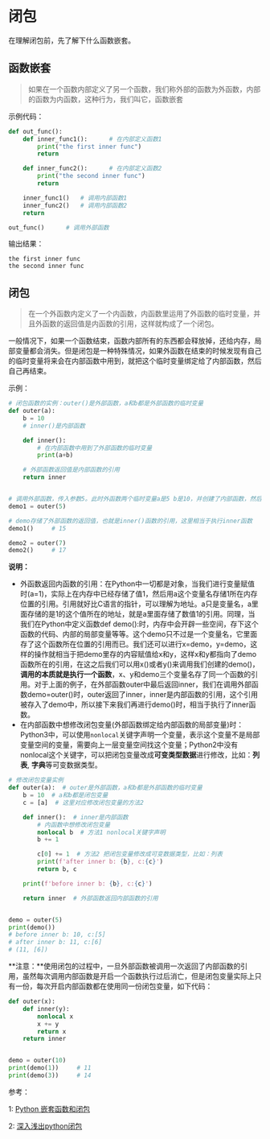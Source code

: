 # 闭包

在理解闭包前，先了解下什么函数嵌套。

## 函数嵌套

> 如果在一个函数内部定义了另一个函数，我们称外部的函数为外函数，内部的函数为内函数，这种行为，我们叫它，函数嵌套

示例代码：

```python
def out_func():
    def inner_func1():      # 在内部定义函数1
        print("the first inner func")
        return

    def inner_func2():      # 在内部定义函数2
        print("the second inner func")
        return

    inner_func1()   # 调用内部函数1
    inner_func2()   # 调用内部函数2
    return

out_func()      # 调用外部函数
```

输出结果：

```
the first inner func
the second inner func
```

## 闭包

>在一个外函数内定义了一个内函数，内函数里运用了外函数的临时变量，并且外函数的返回值是内函数的引用，这样就构成了一个闭包。

一般情况下，如果一个函数结束，函数内部所有的东西都会释放掉，还给内存，局部变量都会消失。但是闭包是一种特殊情况，如果外函数在结束的时候发现有自己的临时变量将来会在内部函数中用到，就把这个临时变量绑定给了内部函数，然后自己再结束。

示例：

```python
# 闭包函数的实例：outer()是外部函数，a和b都是外部函数的临时变量
def outer(a):
    b = 10
    # inner()是内部函数

    def inner():
        # 在内部函数中用到了外部函数的临时变量
        print(a+b)

    # 外部函数返回值是内部函数的引用
    return inner


# 调用外部函数，传入参数5。此时外函数两个临时变量a是5 b是10，并创建了内部函数，然后把内部函数的引用返回给了demo进行存储，外部函数结束的时候发现内部函数将会调用到自己的临时变量，这两个临时变量就不会释放，会绑定给这个内部函数
demo1 = outer(5)

# demo存储了外部函数的返回值，也就是inner()函数的引用，这里相当于执行inner函数
demo1()     # 15

demo2 = outer(7)
demo2()     # 17
```

**说明：**

- 外函数返回内函数的引用：在Python中一切都是对象，当我们进行变量赋值时(a=1)，实际上在内存中已经存储了值1，然后用a这个变量名存储1所在内存位置的引用。引用就好比C语言的指针，可以理解为地址。a只是变量名，a里面存储的是1的这个值所在的地址，就是a里面存储了数值1的引用。同理，当我们在Python中定义函数def demo():时，内存中会开辟一些空间，存下这个函数的代码、内部的局部变量等等。这个demo只不过是一个变量名，它里面存了这个函数所在位置的引用而已。我们还可以进行x=demo，y=demo，这样的操作就相当于把demo里存的内容赋值给x和y，这样x和y都指向了demo函数所在的引用，在这之后我们可以用x()或者y()来调用我们创建的demo()，**调用的本质就是执行一个函数**，x、y和demo三个变量名存了同一个函数的引用。对于上面的例子，在外部函数outer中最后返回inner，我们在调用外部函数demo=outer()时，outer返回了inner，inner是内部函数的引用，这个引用被存入了demo中，所以接下来我们再进行demo()时，相当于执行了inner函数。
- 在内部函数中想修改闭包变量(外部函数绑定给内部函数的局部变量)时：Python3中，可以使用`nonlocal`关键字声明一个变量，表示这个变量不是局部变量空间的变量，需要向上一层变量空间找这个变量；Python2中没有nonlocal这个关键字，可以把闭包变量改成**可变类型数据**进行修改，比如：**列表**, **字典**等可变数据类型。

```python
# 修改闭包变量实例
def outer(a):  # outer是外部函数，a和b都是外部函数的临时变量
    b = 10  # a和b都是闭包变量
    c = [a]  # 这里对应修改闭包变量的方法2

    def inner():  # inner是内部函数
        # 内函数中想修改闭包变量
        nonlocal b  # 方法1 nonlocal关键字声明
        b += 1

        c[0] += 1  # 方法2 把闭包变量修改成可变数据类型，比如：列表
        print(f'after inner b: {b}, c:{c}')
        return b, c

    print(f'before inner b: {b}, c:{c}')

    return inner  # 外部函数返回内部函数的引用


demo = outer(5)
print(demo())
# before inner b: 10, c:[5]
# after inner b: 11, c:[6]
# (11, [6])
```

**注意：**使用闭包的过程中，一旦外部函数被调用一次返回了内部函数的引用，虽然每次调用内部函数是开启一个函数执行过后消亡，但是闭包变量实际上只有一份，每次开启内部函数都在使用同一份闭包变量，如下代码：

```python
def outer(x):
    def inner(y):
        nonlocal x
        x += y
        return x
    return inner


demo = outer(10)
print(demo(1))     # 11
print(demo(3))     # 14
```

参考：



1: [Python 嵌套函数和闭包](https://www.cnblogs.com/love9527/p/9022316.html2)

2: [深入浅出python闭包](https://zhuanlan.zhihu.com/p/22229197)

